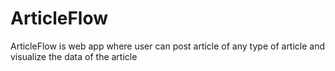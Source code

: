 # ArticleFlow

ArticleFlow is web app where user can post article of any type of article and visualize the data of the article
